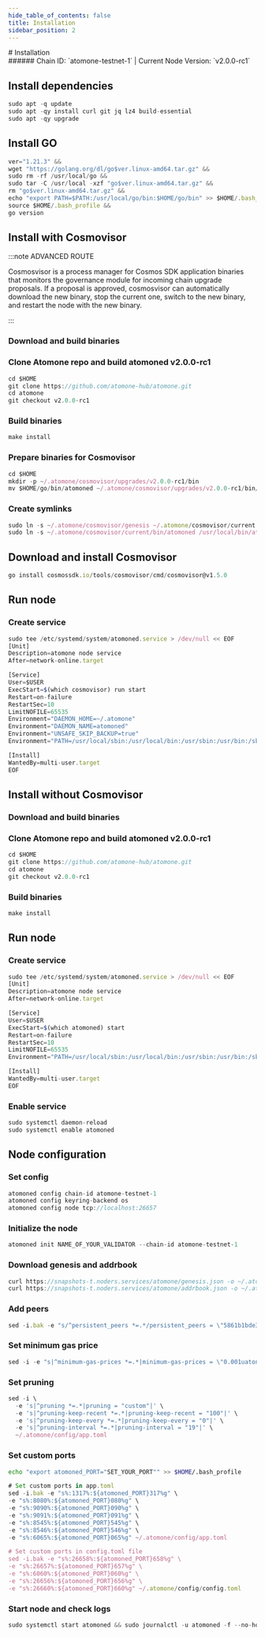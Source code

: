 ```yaml
---
hide_table_of_contents: false
title: Installation
sidebar_position: 2
---
```


<div class="h1-with-icon icon-atomone">
# Installation
</div>
###### Chain ID: `atomone-testnet-1` | Current Node Version: `v2.0.0-rc1`

## Install dependencies

```js
sudo apt -q update
sudo apt -qy install curl git jq lz4 build-essential
sudo apt -qy upgrade
```

## Install GO
```js
ver="1.21.3" &&
wget "https://golang.org/dl/go$ver.linux-amd64.tar.gz" &&
sudo rm -rf /usr/local/go &&
sudo tar -C /usr/local -xzf "go$ver.linux-amd64.tar.gz" &&
rm "go$ver.linux-amd64.tar.gz" &&
echo "export PATH=$PATH:/usr/local/go/bin:$HOME/go/bin" >> $HOME/.bash_profile &&
source $HOME/.bash_profile &&
go version
```

## Install with Cosmovisor
:::note ADVANCED ROUTE

Cosmosvisor is a process manager for Cosmos SDK application binaries that monitors the governance module for incoming chain upgrade proposals. If a proposal is approved, cosmosvisor can automatically download the new binary, stop the current one, switch to the new binary, and restart the node with the new binary.

:::
### Download and build binaries
### Clone Atomone repo and build atomoned v2.0.0-rc1
```js
cd $HOME
git clone https://github.com/atomone-hub/atomone.git
cd atomone
git checkout v2.0.0-rc1
```

### Build binaries
```js
make install
```
### Prepare binaries for Cosmovisor
```js
cd $HOME
mkdir -p ~/.atomone/cosmovisor/upgrades/v2.0.0-rc1/bin
mv $HOME/go/bin/atomoned ~/.atomone/cosmovisor/upgrades/v2.0.0-rc1/bin/
```

### Create symlinks
```js
sudo ln -s ~/.atomone/cosmovisor/genesis ~/.atomone/cosmovisor/current -f
sudo ln -s ~/.atomone/cosmovisor/current/bin/atomoned /usr/local/bin/atomoned -f
```

## Download and install Cosmovisor
```js
go install cosmossdk.io/tools/cosmovisor/cmd/cosmovisor@v1.5.0
```

## Run node
### Create service
```js
sudo tee /etc/systemd/system/atomoned.service > /dev/null << EOF
[Unit]
Description=atomone node service
After=network-online.target

[Service]
User=$USER
ExecStart=$(which cosmovisor) run start
Restart=on-failure
RestartSec=10
LimitNOFILE=65535
Environment="DAEMON_HOME=~/.atomone"
Environment="DAEMON_NAME=atomoned"
Environment="UNSAFE_SKIP_BACKUP=true"
Environment="PATH=/usr/local/sbin:/usr/local/bin:/usr/sbin:/usr/bin:/sbin:/bin:/usr/games:/usr/local/games:/snap/bin:~/.atomone/cosmovisor/current/bin"

[Install]
WantedBy=multi-user.target
EOF
```

## Install without Cosmovisor

### Download and build binaries
### Clone Atomone repo and build atomoned v2.0.0-rc1
```js
cd $HOME
git clone https://github.com/atomone-hub/atomone.git
cd atomone
git checkout v2.0.0-rc1
```

### Build binaries
```js
make install
```

## Run node
### Create service
```js
sudo tee /etc/systemd/system/atomoned.service > /dev/null << EOF
[Unit]
Description=atomone node service
After=network-online.target

[Service]
User=$USER
ExecStart=$(which atomoned) start
Restart=on-failure
RestartSec=10
LimitNOFILE=65535
Environment="PATH=/usr/local/sbin:/usr/local/bin:/usr/sbin:/usr/bin:/sbin:/bin:/usr/games:/usr/local/games:/snap/bin"

[Install]
WantedBy=multi-user.target
EOF
```

### Enable service
```js
sudo systemctl daemon-reload
sudo systemctl enable atomoned
```

## Node configuration
### Set config
```js
atomoned config chain-id atomone-testnet-1
atomoned config keyring-backend os
atomoned config node tcp://localhost:26657
```

### Initialize the node
```js
atomoned init NAME_OF_YOUR_VALIDATOR --chain-id atomone-testnet-1
```

### Download genesis and addrbook
```js
curl https://snapshots-t.noders.services/atomone/genesis.json -o ~/.atomone/config/genesis.json
curl https://snapshots-t.noders.services/atomone/addrbook.json -o ~/.atomone/config/addrbook.json
```
### Add peers
```js
sed -i.bak -e "s/^persistent_peers *=.*/persistent_peers = \"5861b1bde33340c443d75c7727525711ccc0b825@atomone-t-rpc.noders.services:14556\"/" ~/.atomone/config/config.toml
```

### Set minimum gas price
```js
sed -i -e "s|^minimum-gas-prices *=.*|minimum-gas-prices = \"0.001uatone\"|" ~/.atomone/config/app.toml
```
### Set pruning
```js
sed -i \
  -e 's|^pruning *=.*|pruning = "custom"|' \
  -e 's|^pruning-keep-recent *=.*|pruning-keep-recent = "100"|' \
  -e 's|^pruning-keep-every *=.*|pruning-keep-every = "0"|' \
  -e 's|^pruning-interval *=.*|pruning-interval = "19"|' \
  ~/.atomone/config/app.toml
```

### Set custom ports

```bash
echo "export atomoned_PORT="SET_YOUR_PORT"" >> $HOME/.bash_profile
```

```js
# Set custom ports in app.toml
sed -i.bak -e "s%:1317%:${atomoned_PORT}317%g" \
-e "s%:8080%:${atomoned_PORT}080%g" \
-e "s%:9090%:${atomoned_PORT}090%g" \
-e "s%:9091%:${atomoned_PORT}091%g" \
-e "s%:8545%:${atomoned_PORT}545%g" \
-e "s%:8546%:${atomoned_PORT}546%g" \
-e "s%:6065%:${atomoned_PORT}065%g" ~/.atomone/config/app.toml

# Set custom ports in config.toml file
sed -i.bak -e "s%:26658%:${atomoned_PORT}658%g" \
-e "s%:26657%:${atomoned_PORT}657%g" \
-e "s%:6060%:${atomoned_PORT}060%g" \
-e "s%:26656%:${atomoned_PORT}656%g" \
-e "s%:26660%:${atomoned_PORT}660%g" ~/.atomone/config/config.toml
```

### Start node and check logs
```js
sudo systemctl start atomoned && sudo journalctl -u atomoned -f --no-hostname -o cat
```